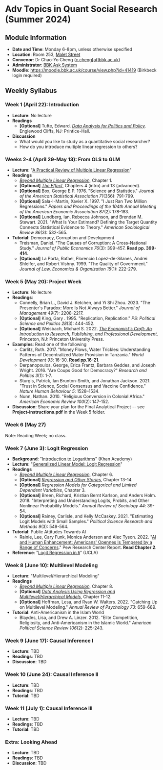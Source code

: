 # Adv Topics in Quant Social Research (Summer 2024)

## Module Information

- **Date and Time**: Monday 6-8pm, unless otherwise specified
- **Location**: Room 253, [Malet Street](https://maps.app.goo.gl/YMYvCRvA3WrSc4Dk9)
- **Convenor**: Dr Chao-Yo Cheng ([c.cheng[at]bbk.ac.uk](mailto:c.cheng@bbk.ac.uk))
- **Administrator**: [BBK Ask System](https://www.bbk.ac.uk/ask)
- **Moodle**: https://moodle.bbk.ac.uk/course/view.php?id=41419 (Birkbeck login required) 

## Weekly Syllabus

### Week 1 (April 22): Introduction

 - **Lecture**: No lecture
 - **Readings**
    - **[Optional]** Tufte, Edward. [*Data Analysis for Politics and Policy*](https://www.edwardtufte.com/tufte/dapp). Englewood Cliffs, NJ: Printice-Hall.
 - **Discussion**
	- What would you like to study as a quantitative social researcher?
	- How do you introduce multiple linear regression to others?

### Weeks 2-4 (April 29-May 13): From OLS to GLM

 - **Lecture**: "[A Practical Review of Multiple Linear Regression](https://moodle.bbk.ac.uk/course/view.php?id=41419&section=4)"
 - **Readings**
	- [*Beyond Multiple Linear Regression*](https://bookdown.org/roback/bookdown-BeyondMLR), Chapter 1.
	- **[Optional]** [*The Effect*](https://theeffectbook.net), Chapters 4 (intro) and 13 (advanced).
	- **[Optional]** Box, George E.P. 1976. "Science and Statistics." *Journal of the American Statistical Association 71*(356): 791-799.
	- **[Optional]** Sala-I-Martin, Xavier X. 1997. "I Just Ran Two Million Regressions." *Papers and Proceedings of the 104th Annual Meeting of the American Economic Association 87*(2): 178-183.
	- **[Optional]** Lundberg, Ian, Rebecca Johnson, and Brendan M. Stewart. 2021. "What Is Your Estimand? Defining the Target Quantity Connects Statistical Evidence to Theory." *American Sociological Review 86*(3): 532-565.
 - **Tutorial**: Democracy, Corruption and Development
 	- Treisman, Daniel. "The Causes of Corruption: A Cross-National Study." *Journal of Public Economics 76*(3): 399-457. **Read pp. 399-414**.
 	- **[Optional]** La Porta, Rafael, Florencio Lopez-de-Silanes, Andrei Shleifer, and Robert Vishny. 1999. "The Quality of Government." *Journal of Law, Economics & Organization 15*(1): 222-279.

### Week 5 (May 20): Project Week

 - **Lecture**: No lecture
 - **Readings**:
	- Connelly, Brian L., David J. Ketchen, and Yi Shi Zhou. 2023. "The Presenter's Paradox: More Is Not Always Better." *Journal of Management 49*(7): 2208-2217.
	- **[Optional]** King, Gary . 1995. "Replication, Replication." *PS: Political Science and Politics 28*(3): 444-452.
	- **[Optional]** Weisbach, Michael S. 2022. *[The Economist's Craft: An Introduction to Research, Publishing, and Professional Development](https://press.princeton.edu/books/hardcover/9780691216492/the-economists-craft)*. Princeton, NJ: Princeton University Press.
 - **Examples**: Read one of the following
	- Carlitz, Ruth. 2017. "Money Flows, Water Trickles: Understanding Patterns of Decentralized Water Provision in Tanzania." *World Development 93*: 16-30. **Read pp.16-21**.
	- Derpanopoulos, George, Erica Frantz, Barbara Geddes, and Joseph Wright. 2016. "Are Coups Good for Democracy?" *Research and Politics 3*(1): 1-7.
	- Sturgis, Patrick, Ian Brunton-Smith, and Jonathan Jackson. 2021. "Trust in Science, Social Consensus and Vaccine Confidence." *Nature Human Behaviour 5*: 1528–1534.
	- Nunn, Nathan. 2010. "Religious Conversion in Colonial Africa." *American Economic Review 100*(2): 147-152.
 - **Discussion**: Share your plan for the Final Analytical Project -- see **Project-instructions.pdf** in the Week 5 folder.

### Week 6 (May 27)

Note: Reading Week; no class.

### Week 7 (June 3): Logit Regression

 - **Background**: "[Introduction to Logarithms](https://www.khanacademy.org/math/algebra2/x2ec2f6f830c9fb89:logs)" (Khan Academy)
 - **Lecture**: "[Generalized Linear Model: Logit Regression](https://moodle.bbk.ac.uk/course/view.php?id=41419&section=4)"
 - **Readings**
 	- [*Beyond Multiple Linear Regression*](https://bookdown.org/roback/bookdown-BeyondMLR), Chapter 6.
	- **[Optional]** [*Regression and Other Stories*](https://avehtari.github.io/ROS-Examples/), Chapter 13-14.
	- **[Optional]** *Regression Models for Categorical and Limited Dependent Variables*, Chapter 3.
	- **[Optional]** Breen, Richard, Kristian Bernt Karlson, and Anders Holm. 2018. "Interpreting and Understanding Logits, Probits, and Other Nonlinear Probability Models." *Annual Review of Sociology 44*: 39-54.
	- **[Optional]** Rainey, Carlisle, and Kelly McCaskey. 2021. "Estimating Logit Models with Small Samples." *Political Science Research and Methods 9*(3): 549-564.
 - **Tutorial**: Public Attitudes Towards AI
 	- Rainie, Lee, Cary Funk, Monica Anderson and Alec Tyson. 2022. "[AI and Human Enhancement: Americans' Opennes Is Tempered by a Range of Concerns](https://www.pewresearch.org/internet/2022/03/17/ai-and-human-enhancement-americans-openness-is-tempered-by-a-range-of-concerns)." Pew Research Center Report. **Read Chapter 2**.
 - **Reference**: "[Logit Regression in `R`](https://stats.oarc.ucla.edu/r/dae/logit-regression/)" (UCLA)

### Week 8 (June 10): Multilevel Modeling

 - **Lecture**: "Multilevel/Hierarchical Modeling"
 - **Readings**
	- [*Beyond Multiple Linear Regression*](https://bookdown.org/roback/bookdown-BeyondMLR/), Chapter 8.
	- **[Optional]** [*Data Analysis Using Regression and Multilevel/Hierarchical Models*](http://www.stat.columbia.edu/~gelman/arm), Chapter 11-12.
	- **[Optional]** Hoffman, Lesa, and Ryan W. Walters. 2022. "Catching Up on Multilevel Modeling." *Annual Review of Psychology 73*: 659-689.
 - **Tutorial**: Anti-Americanism in the Islam World
 	- Blaydes, Lisa, and Drew A. Linzer. 2012. "Elite Competition, Religiosity, and Anti-Americanism in the Islamic World." *American Political Science Review 106*(2): 225-243.

### Week 9 (June 17): Causal Inference I

 - **Lecture**: TBD
 - **Readings**: TBD
 - **Discussion**: TBD

### Week 10 (June 24): Causal Inference II

 - **Lecture**: TBD
 - **Readings**: TBD
 - **Tutorial**: TBD

### Week 11 (July 1): Causal Inference III 

 - **Lecture**: TBD
 - **Readings**: TBD
 - **Tutorial**: TBD

### Extra: Looking Ahead

 - **Lecture**: TBD
 - **Readings**: TBD
 - **Discussion**: TBD
